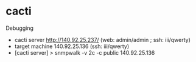 # cacti

Debugging
- cacti server http://140.92.25.237/ (web: admin/admin ; ssh: iii/qwerty)
- target machine 140.92.25.136 (ssh: iii/qwerty)
- [cacti server] > snmpwalk -v 2c -c public 140.92.25.136
